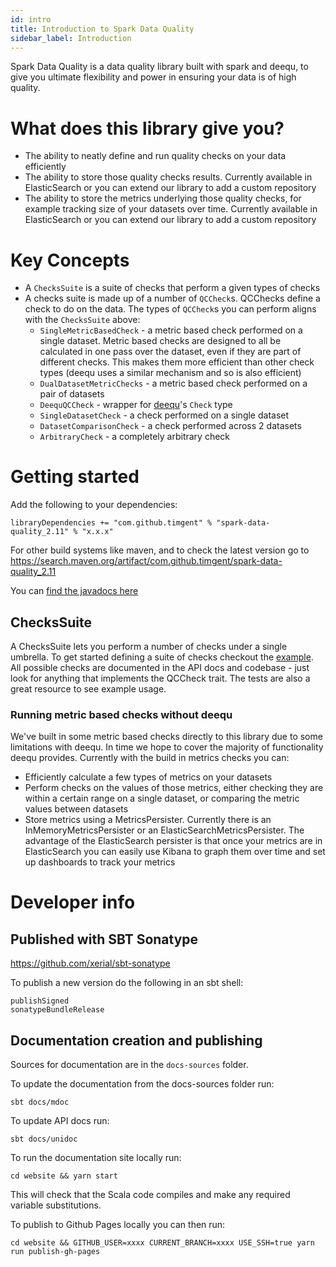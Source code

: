 ```yaml
---
id: intro
title: Introduction to Spark Data Quality
sidebar_label: Introduction
---
```


Spark Data Quality is a data quality library built with spark and deequ, to give you ultimate flexibility and power in 
ensuring your data is of high quality.

# What does this library give you?
* The ability to neatly define and run quality checks on your data efficiently
* The ability to store those quality checks results. Currently available in ElasticSearch or you can extend our library to add a custom repository
* The ability to store the metrics underlying those quality checks, for example tracking size of your datasets over time. Currently available in ElasticSearch or you can extend our library to add a custom repository

# Key Concepts
* A `ChecksSuite` is a suite of checks that perform a given types of checks
* A checks suite is made up of a number of `QCCheck`s. QCChecks define a check to do on the data. The types of `QCCheck`s
you can perform aligns with the `ChecksSuite` above:
    * `SingleMetricBasedCheck` - a metric based check performed on a single dataset. Metric based checks are designed
    to all be calculated in one pass over the dataset, even if they are part of different checks. This makes them more
    efficient than other check types (deequ uses a similar mechanism and so is also efficient)
    * `DualDatasetMetricChecks` - a metric based check performed on a pair of datasets
    * `DeequQCCheck` - wrapper for [deequ](https://github.com/awslabs/deequ/tree/master/src/main/scala/com/amazon/deequ)'s `Check` type
    * `SingleDatasetCheck` - a check performed on a single dataset
    * `DatasetComparisonCheck` - a check performed across 2 datasets
    * `ArbitraryCheck` - a completely arbitrary check

# Getting started
Add the following to your dependencies:
```
libraryDependencies += "com.github.timgent" % "spark-data-quality_2.11" % "x.x.x"
```
For other build systems like maven, and to check the latest version go to 
https://search.maven.org/artifact/com.github.timgent/spark-data-quality_2.11

You can [find the javadocs here](https://www.javadoc.io/doc/com.github.timgent/spark-data-quality_2.11/latest/index.html#package)

## ChecksSuite
A ChecksSuite lets you perform a number of checks under a single umbrella. To get started defining a suite of checks
checkout the [example](src/main/scala/com/github/timgent/sparkdataquality/examples). All possible checks are documented
in the API docs and codebase - just look for anything that implements the QCCheck trait. The tests are also a great
resource to see example usage.

### Running metric based checks without deequ
We've built in some metric based checks directly to this library due to some limitations with deequ. In time we hope
to cover the majority of functionality deequ provides. Currently with the build in metrics checks you can:

* Efficiently calculate a few types of metrics on your datasets
* Perform checks on the values of those metrics, either checking they are within a certain range on a single dataset,
or comparing the metric values between datasets
* Store metrics using a MetricsPersister. Currently there is an InMemoryMetricsPersister or an 
ElasticSearchMetricsPersister. The advantage of the ElasticSearch persister is that once your metrics are in 
ElasticSearch you can easily use Kibana to graph them over time and set up dashboards to track your metrics

# Developer info

## Published with SBT Sonatype
https://github.com/xerial/sbt-sonatype

To publish a new version do the following in an sbt shell:
```
publishSigned
sonatypeBundleRelease
```

## Documentation creation and publishing
Sources for documentation are in the `docs-sources` folder.

To update the documentation from the docs-sources folder run:
```
sbt docs/mdoc
```

To update API docs run:
```
sbt docs/unidoc
```

To run the documentation site locally run:
```
cd website && yarn start
```

This will check that the Scala code compiles and make any required variable substitutions.

To publish to Github Pages locally you can then run:
```
cd website && GITHUB_USER=xxxx CURRENT_BRANCH=xxxx USE_SSH=true yarn run publish-gh-pages
```